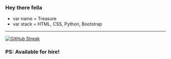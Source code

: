 ### Hey there fella

- var name = Treasure
- var stack = HTML, CSS, Python, Bootstrap

***

<!--
**CyberGeni/cybergeni** is a ✨ _special_ ✨ repository because its `README.md` (this file) appears on your GitHub profile.


- 🔭 I’m currently working on LaBurtina (Food/Spices e-commerce site)
- 🌱 I’m currently learning Javascript
- 👯 I’m looking to collaborate on projects involving web and things concerning it
- 🤔 I’m looking for help with Django
- 💬 Ask me about virtually anything e.g movies, tutorials, songs, anything I can help with

- 📫 Need me for anything?Text me.: [Twitter](https://twitter.com/cybergenie_),[WhatsApp](https://wa.me/2349098746099?text=Hi,20%Treasure.20%Found20%your20%link20%on20%your20%GitHub20%profile,20%care20%for20%a20%little20%chit-chat?)
*
- 😄 Pronouns: She/Her
***
- ⚡ Fun fact: I love coding movies. A lot. And I also rarely eat.
-->
[![GitHub Streak](https://github-readme-streak-stats.herokuapp.com/?user=DenverCoder1)](https://git.io/streak-stats)
### PS: Available for hire!
